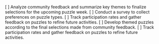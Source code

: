 [ ] Analyze community feedback and summarize key themes to finalize selections for the upcoming puzzle week.
[ ] Conduct a survey to collect preferences on puzzle types.
[ ] Track participation rates and gather feedback on puzzles to refine future activities.
[ ] Develop themed puzzles according to the final selections made from community feedback.
[ ] Track participation rates and gather feedback on puzzles to refine future activities.